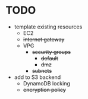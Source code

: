 # TODO

- template existing resources
  - EC2
  - ~~internet gateway~~
  - ~~VPC~~
    - ~~security groups~~
      - ~~default~~
      - ~~dmz~~
    - ~~subnets~~
- add to S3 backend
  - DynamoDB locking
  - ~~encryption policy~~
